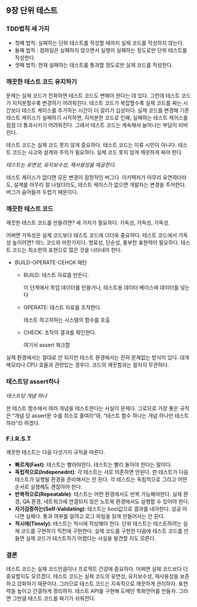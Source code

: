 ## 9장 단위 테스트

### TDD법칙 세 가지

- 첫째 법칙: 실패하는 단위 테스트를 작성할 때까지 실제 코드를 작성하지 않는다.
- 둘째 법칙 : 컴파일은 실패하지 않으면서 실행이 실패하는 정도로만 단위 테스트를 작성한다.
- 셋째 법칙: 현재 실패하는 테스트를 통과할 정도로만 실제 코드를 작성한다.

### 깨끗한 테스트 코드 유지하기

문제는 실제 코드가 진화하면 테스트 코드도 변해야 한다는 데 있다. 그런데 테스트 코드가 지저분할수록 변경하기 어려워진다. 테스트 코드가 복잡할수록 실제 코드를 짜는 시간보다 테스트 케이스를 추가하는 시간이 더 걸리기 십상이다. 실제 코드를 변경해 기존 테스트 케이스가 실패하기 시작하면, 지저분한 코드로 인해, 실패하는 테스트 케이스를 점점 더 통과시키기 어려워진다. 그래서 테스트 코드는 계속해서 늘어나는 부담이 되버린다.

테스트 코드는 실제 코드 못지 않게 중요하다. 테스트 코드는 이류 시민이 아니다. 테스트 코드는 사고와 설계와 주의가 필요하다. 실제 코드 못지 않게 깨끗하게 짜야 한다.

*테스트는 유연성, 유지보수성, 재사용성을 제공한다.*

테스트 케이스가 없다면 모든 변경이 잠정적인 버그다. 아키텍처가 아무리 유연하더라도, 설계를 아무리 잘 나눴더라도, 테스트 케이스가 없으면 개발자는 변경을 주저한다. 버그가 숨어들까 두렵기 때문이다. 

### 깨끗한 테스트 코드

깨끗한 테스트 코드를 만들려면? 세 가지가 필요하다. 가독성, 가독성, 가독성.

어쩌면 가독성은 실제 코드보다 테스트 코드에 더더욱 중요하다. 테스트 코드에서 가독성 높이려면? 여느 코드와 마찬가지다. 명료성, 단순성, 풍부한 표현력이 필요하다. 테스트 코드는 최소한의 표현으로 많은 것을 나타내야 한다. 

- BUILD-OPERATE-CEHCK 패턴
    - BUILD: 테스트 자료를 만든다.
        
        이 단계에서 목업 데이터를 만들거나, 테스트용 데이터 베이스에 데이터를 넣는다
        
    - OPERATE: 테스트 자료를 조작한다.
        
        테스트 하고자하는 시스템의 함수를 호출
        
    - CHECK: 조작의 결과를 확인한다.
        
        여기서 assert 체크함
        

실제 환경에서는 절대로 안 되지만 테스트 환경에서는 전혀 문제없는 방식이 있다. 대개 메모리나 CPU 효율과 관련있는 경우다. 코드의 깨끗함과는 철저히 무관하다.

### 테스트당 assert하나

*테스트당 개념 하나*

한 테스트 함수에서 여러 개념을 테스트한다는 사실이 문제다. 그로므로 가장 좋은 규칙은 “개념 당 assert문 수를 최소로 줄여라”와, “테스트 함수 하나는 개념 하나만 테스트하라”라 하겠다.

### F.I.R.S.T

깨끗한 테스트는 다음 다섯가지 규칙을 따른다.

- **빠르게(Fast)**: 테스트는 빨라야한다. 테스트는 빨리 돌아야 한다는 말이다.
- **독립적으로(Indepenednt)**: 각 테스트는 서로 의존하면 안된다. 한 테스트가 다음 테스트가 실행될 환경을 준비해서는 안 된다. 각 테스트는 독립적으로 그리고 어떤 순서로 실행해도 괜찮아야 한다.
- **반복적으로(Repeatable)**: 테스트는 어떤 환경에서도 반복 가능해야한다. 실제 환경, QA 환경, 네트워크에 연결되지 않은 노트북 환경에서도 실행할 수 있어야 한다.
- **자가검증하는(Self-Validating)**: 테스트는 bool값으로 결과를 내야한다. 성공 아니면 실패다. 통과 여부를 알려고 로그 파일을 읽게 만들어서는 안 된다.
- **적시에(Timely)**: 테스트는 적시에 작성해야 한다. 단위 테스트는 테스트하려는 실제 코드를 구현하기 직전에 구현한다. 실제 코드를 구현한 다음에 테스트 코드를 만들면 실제 코드가 테스트하기 어렵다는 사실을 발견할 지도 모른다.

### 결론

테스트 코드는 실제 코드만큼이나 프로젝트 건강에 중요하다. 어쩌면 실제 코드보다 더 중요할지도 모르겠다. 테스트 코드는 실제 코드의 유연성, 유지보수성, 재사용성을 보존하고 강화하기 때문이다. 그러므로 테스트 코드는 지속적으로 깨끗하게 관리하자. 표현력을 높이고 간결하게 정리하자. 테스트 API를 구현해 도메인 특화언어를 만들자. 그러면 그만큼 테스트 코드를 짜기가 쉬워진다.